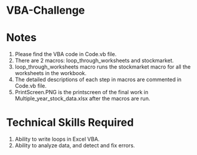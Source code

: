 # VBA-Challenge

# Notes
1. Please find the VBA code in Code.vb file.
2. There are 2 macros: loop_through_worksheets and stockmarket. 
3. loop_through_worksheets macro runs the stockmarket macro for all the worksheets in the workbook. 
4. The detailed descriptions of each step in macros are commented in Code.vb file.
5. PrintScreen.PNG is the printscreen of the final work in Multiple_year_stock_data.xlsx after the macros are run.

# Technical Skills Required
1. Ability to write loops in Excel VBA.
2. Ability to analyze data, and detect and fix errors.
